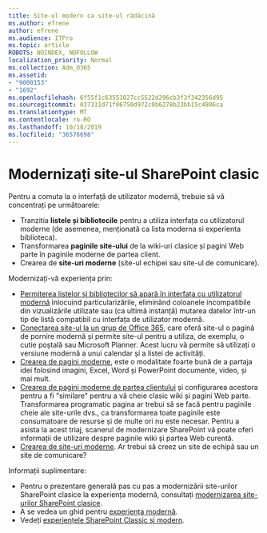```yaml
---
title: Site-ul modern ca site-ul rădăcină
ms.author: efrene
author: efrene
ms.audience: ITPro
ms.topic: article
ROBOTS: NOINDEX, NOFOLLOW
localization_priority: Normal
ms.collection: Adm_O365
ms.assetid:
- "9000153"
- "1692"
ms.openlocfilehash: 6f55f1c63551027cc5522d296cb3f3f342356d95
ms.sourcegitcommit: 037331d71f06750d972c0b6278b23bb15c4806ca
ms.translationtype: MT
ms.contentlocale: ro-RO
ms.lasthandoff: 10/18/2019
ms.locfileid: "36576698"
---
```

# <a name="modernize-your-classic-sharepoint-site"></a>Modernizați site-ul SharePoint clasic

Pentru a comuta la o interfață de utilizator modernă, trebuie să vă concentrați pe următoarele:

- Tranzitia **listele și bibliotecile** pentru a utiliza interfața cu utilizatorul moderne (de asemenea, menționată ca lista moderna si experienta biblioteca).
- Transformarea **paginile site-ului** de la wiki-uri clasice și pagini Web parte în paginile moderne de partea client.
- Crearea de **site-uri moderne** (site-ul echipei sau site-ul de comunicare).

Modernizați-vă experiența prin:
- [Permiterea listelor și bibliotecilor să apară în interfața cu utilizatorul modernă](https://docs.microsoft.com/sharepoint/dev/transform/modernize-userinterface-lists-and-libraries) înlocuind particularizările, eliminând coloanele incompatibile din vizualizările utilizate sau (ca ultimă instanță) mutarea datelor într-un tip de listă compatibil cu interfața de utilizator modernă.
- [Conectarea site-ul la un grup de Office 365](https://docs.microsoft.com/sharepoint/dev/transform/modernize-connect-to-office365-group), care oferă site-ul o pagină de pornire modernă și permite site-ul pentru a utiliza, de exemplu, o cutie poștală sau Microsoft Planner. Acest lucru vă permite să utilizați o versiune modernă a unui calendar și a listei de activități.
- [Crearea de pagini moderne](https://support.office.com/article/create-and-use-modern-pages-on-a-sharepoint-site-b3d46deb-27a6-4b1e-87b8-df851e503dec), este o modalitate foarte bună de a partaja idei folosind imagini, Excel, Word și PowerPoint documente, video, și mai mult.
- [Crearea de pagini moderne de partea clientului](https://docs.microsoft.com/sharepoint/dev/transform/modernize-userinterface-site-pages) și configurarea acestora pentru a fi "similare" pentru a vă cheie clasic wiki și pagini Web parte. Transformarea programatic pagina ar trebui să se facă pentru paginile cheie ale site-urile dvs., ca transformarea toate paginile este consumatoare de resurse și de multe ori nu este necesar. Pentru a asista la acest triaj, scanerul de modernizare SharePoint vă poate oferi informații de utilizare despre paginile wiki și partea Web curentă.
- [Crearea de site-uri moderne](https://support.office.com/article/create-a-team-site-in-sharepoint-ef10c1e7-15f3-42a3-98aa-b5972711777d). Ar trebui să creez un site de echipă sau un site de comunicare?

Informații suplimentare: 
- Pentru o prezentare generală pas cu pas a modernizării site-urilor SharePoint clasice la experiența modernă, consultați [modernizarea site-urilor SharePoint clasice](https://docs.microsoft.com/sharepoint/dev/transform/modernize-classic-sites).
- A se vedea un ghid pentru [experiența modernă](https://docs.microsoft.com/sharepoint/guide-to-sharepoint-modern-experience).
- Vedeți [experiențele SharePoint Classic și modern](https://support.office.com/article/sharepoint-classic-and-modern-experiences-5725c103-505d-4a6e-9350-300d3ec7d73f). 




